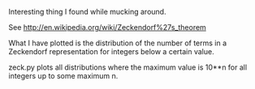 Interesting thing I found while mucking around.

See http://en.wikipedia.org/wiki/Zeckendorf%27s_theorem

What I have plotted is the distribution of the number of terms in a Zeckendorf representation for integers below a certain value.

zeck.py plots all distributions where the maximum value is 10**n for all integers up to some maximum n.
